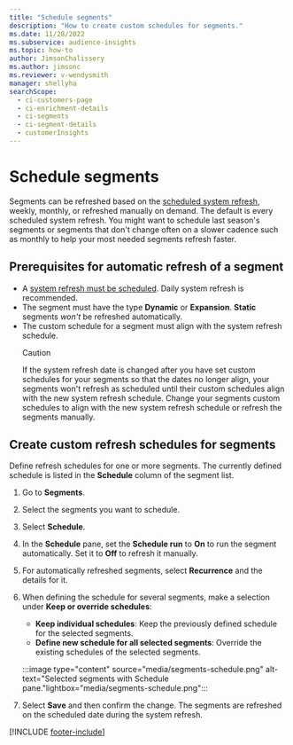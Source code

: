 ```yaml
---
title: "Schedule segments"
description: "How to create custom schedules for segments."
ms.date: 11/28/2022
ms.subservice: audience-insights
ms.topic: how-to
author: JimsonChalissery
ms.author: jimsonc
ms.reviewer: v-wendysmith
manager: shellyha
searchScope: 
  - ci-customers-page
  - ci-enrichment-details
  - ci-segments
  - ci-segment-details
  - customerInsights
---
```


# Schedule segments

Segments can be refreshed based on the [scheduled system refresh](schedule-refresh.md), weekly, monthly, or refreshed manually on demand. The default is every scheduled system refresh. You might want to schedule last season's segments or segments that don't change often on a slower cadence such as monthly to help your most needed segments refresh faster.

## Prerequisites for automatic refresh of a segment

- A [system refresh must be scheduled](schedule-refresh.md). Daily system refresh is recommended.
- The segment must have the type **Dynamic** or **Expansion**. **Static** segments *won't* be refreshed automatically.
- The custom schedule for a segment must align with the system refresh schedule.
  > [!CAUTION]
  > If the system refresh date is changed after you have set custom schedules for your segments so that the dates no longer align, your segments won't refresh as scheduled until their custom schedules align with the new system refresh schedule. Change your segments custom schedules to align with the new system refresh schedule or refresh the segments manually.

## Create custom refresh schedules for segments

Define refresh schedules for one or more segments. The currently defined schedule is listed in the **Schedule** column of the segment list.

1. Go to **Segments**.

1. Select the segments you want to schedule.

1. Select **Schedule**.

1. In the **Schedule** pane, set the **Schedule run** to **On** to run the segment automatically. Set it to **Off** to refresh it manually.

1. For automatically refreshed segments, select **Recurrence** and the details for it.

1. When defining the schedule for several segments, make a selection under **Keep or override schedules**:
   - **Keep individual schedules**: Keep the previously defined schedule for the selected segments.
   - **Define new schedule for all selected segments**: Override the existing schedules of the selected segments.

   :::image type="content" source="media/segments-schedule.png" alt-text="Selected segments with Schedule pane."lightbox="media/segments-schedule.png":::

1. Select **Save** and then confirm the change. The segments are refreshed on the scheduled date during the system refresh.

[!INCLUDE [footer-include](includes/footer-banner.md)]
